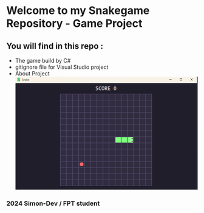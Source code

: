 # Welcome to my Snakegame Repository - Game Project 

## You will find in this repo : 

* The game build by C#
* gitignore file for Visual Studio project
* About Project
  ![image alt](https://github.com/Simondev-it/SnakeGame/blob/53388a540984fec0dfc04c39c6a73dc9f2315dfa/Sceenshot.png)

### 2024 Simon-Dev / FPT student 
